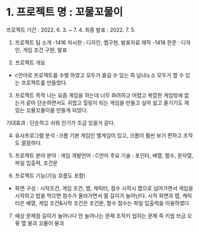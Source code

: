 # 1. 프로젝트 명 : 꼬물꼬물이
프로젝트 기간 : 2022. 6. 3. ~ 7. 4.
최종 발표 : 2022. 7. 5.

1. 프로젝트 팀 소개
-1416 차시헌 : 디자인, 맵구현, 발표자료 제작
-1418 한준 : 디자인, 게임 조건 구현, 발표

2. 프로젝트 개요
- c언어로 프로젝트를 수행 하였고 모두가 즐길 수 있는 즉 남녀노소 모두가
할 수 있는 프로젝트를 만들었다. 

3. 프로젝트 목적
나는 요즘 게임을 하는데 너무 화려하고 어렵고 복잡한 게임밖에 없는거 같아
단순하면서도 귀엽고 힐링이 되는 게임을 만들고 싶어 쉽고 즐기기도 재밌는 꼬물꼬물이를 만들게 되었다.

기대효과 : 단순하고 쉬워 인기가 조금 있을거 같다.

4. 유사프로그램 분석
-크롬 기본 게임인 뱀게임이 있고, 크롬이 훨씬 보기 편하고 조작도 깔끔하다.

5. 프로젝트 분야
분야 : 게임
개발언어 : C언어
주요 기술 : 포인터, 배열, 함수, 문자열, 파일 입출력, 조건문

6. 프로젝트 기능(기능 흐름도 포함)
- 화면 구성 : 시작조건, 게임 조건, 맵, 캐릭터, 점수
시작시 맵으로 넘어가면서 게임을 시작하고 밥을 먹으면 점수가 올라가면서 몸 길이가 늘어난다.
시작 화면과 맵, 캐릭터은 배열, 게임 조건&시작 조건은 조건문, 함수 점수는 파일 입출력을 이용하였다.

7. 예상 문제점
길이가 늘어나다 안 늘어나는 문제
조작키 씹히는 문제 즉 키씹
브금 오류
맵 붕괴
꼬물이 붕괴
